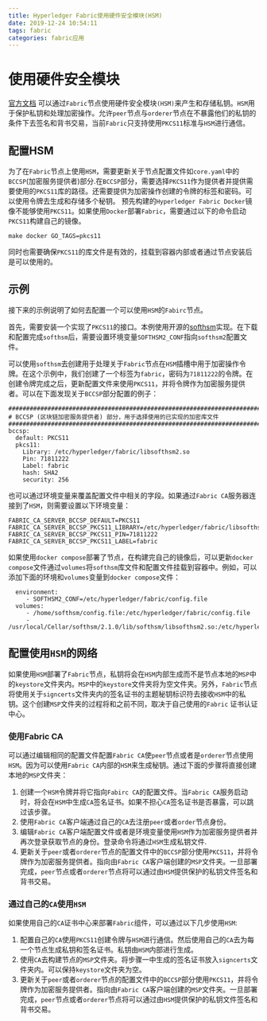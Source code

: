 ```yaml
---
title: Hyperledger Fabric使用硬件安全模块(HSM)
date: 2019-12-24 10:54:11
tags: fabric
categories: fabric应用
---
```


# 使用硬件安全模块

[官方文档](https://hyperledger-fabric.readthedocs.io/en/latest/hsm.html)
可以通过`Fabric`节点使用硬件安全模块`(HSM)`来产生和存储私钥。`HSM`用于保护私钥和处理加密操作。允许`peer`节点与`orderer`节点在不暴露他们的私钥的条件下去签名和背书交易，当前`Fabric`只支持使用`PKCS11`标准与`HSM`进行通信。

## 配置HSM

为了在`Fabric`节点上使用`HSM`，需要更新关于节点配置文件如`core.yaml`中的`BCCSP`(加密服务提供者)部分.在`BCCSP`部分，需要选择`PKCS11`作为提供者并提供需要使用的`PKCS11`库的路径。还需要提供为加密操作创建的令牌的标签和密码。可以使用令牌去生成和存储多个秘钥。
预先构建的`Hyperledger Fabric Docker`镜像不能够使用`PKCS11`。如果使用`Docker`部署`Fabric`，需要通过以下的命令启动`PKCS11`构建自己的镜像。
```
make docker GO_TAGS=pkcs11
```
同时也需要确保`PKCS11`的库文件是有效的，挂载到容器内部或者通过节点安装后是可以使用的。

## 示例

接下来的示例说明了如何去配置一个可以使用`HSM`的`Fabirc`节点。

首先，需要安装一个实现了`PKCS11`的接口。本例使用开源的[softhsm](https://github.com/opendnssec/SoftHSMv2)实现。在下载和配置完成`softhsm`后，需要设置环境变量`SOFTHSM2_CONF`指向`softhsm2`配置文件。

可以使用`softhsm`去创建用于处理关于`Fabric`节点在`HSM`插槽中用于加密操作令牌。在这个示例中，我们创建了一个标签为`fabric`，密码为`71811222`的令牌。在创建令牌完成之后，更新配置文件来使用`PKCS11`，并将令牌作为加密服务提供者。可以在下面发现关于`BCCSP`部分配置的例子：
```
#############################################################################
# BCCSP (区块链加密服务提供者) 部分，用于选择使用的已实现的加密库文件
#############################################################################
bccsp:
  default: PKCS11
  pkcs11:
    Library: /etc/hyperledger/fabric/libsofthsm2.so
    Pin: 71811222
    Label: fabric
    hash: SHA2
    security: 256
```
也可以通过环境变量来覆盖配置文件中相关的字段。如果通过`Fabric CA`服务器连接到了`HSM`，则需要设置以下环境变量：
```
FABRIC_CA_SERVER_BCCSP_DEFAULT=PKCS11
FABRIC_CA_SERVER_BCCSP_PKCS11_LIBRARY=/etc/hyperledger/fabric/libsofthsm2.so
FABRIC_CA_SERVER_BCCSP_PKCS11_PIN=71811222
FABRIC_CA_SERVER_BCCSP_PKCS11_LABEL=fabric
```
如果使用`docker compose`部署了节点，在构建完自己的镜像后，可以更新`docker compose`文件通过`volumes`将`softhsm`库文件和配置文件挂载到容器中。例如，可以添加下面的环境和`volumes`变量到`docker compose`文件：
```
  environment:
     - SOFTHSM2_CONF=/etc/hyperledger/fabric/config.file
  volumes:
     - /home/softhsm/config.file:/etc/hyperledger/fabric/config.file
     - /usr/local/Cellar/softhsm/2.1.0/lib/softhsm/libsofthsm2.so:/etc/hyperledger/fabric/libsofthsm2.so
```

## 配置使用`HSM`的网络

如果使用`HSM`部署了`Fabric`节点，私钥将会在`HSM`内部生成而不是节点本地的`MSP`中的`keystore`文件夹内。`MSP`中的`keystore`文件夹将为空文件夹。另外，`Fabric`节点将使用关于`signcerts`文件夹内的签名证书的主题秘钥标识符去接收`HSM`中的私钥。这个创建`MSP`文件夹的过程将和之前不同，取决于自己使用的`Fabric` 证书认证中心。

### 使用Fabric CA

可以通过编辑相同的配置文件配置`Fabric CA`使`peer`节点或者是`orderer`节点使用`HSM`。因为可以使用`Fabric CA`内部的`HSM`来生成秘钥。通过下面的步骤将直接创建本地的`MSP`文件夹：

1. 创建一个`HSM`令牌并将它指向`Fabirc CA`的配置文件。当`Fabric CA`服务启动时，将会在`HSM`中生成`CA`签名证书。如果不担心`CA`签名证书是否暴露，可以跳过该步骤。
2. 使用`Fabric CA`客户端通过自己的`CA`去注册`peer`或者`order`节点身份。
3. 编辑`Fabric CA`客户端配置文件或者是环境变量使用`HSM`作为加密服务提供者并再次登录获取节点的身份。登录命令将通过`HSM`生成私钥文件.
4. 更新关于`peer`或者`orderer`节点的配置文件中的`BCCSP`部分使用`PKCS11`，并将令牌作为加密服务提供者。指向由`Fabric CA`客户端创建的`MSP`文件夹。一旦部署完成，`peer`节点或者`orderer`节点将可以通过由`HSM`提供保护的私钥文件签名和背书交易。

### 通过自己的`CA`使用`HSM`

如果使用自己的`CA`证书中心来部署`Fabric`组件，可以通过以下几步使用`HSM`:

1. 配置自己的`CA`使用`PKCS11`创建令牌与`HSM`进行通信。然后使用自己的`CA`去为每一个节点生成私钥和签名证书。私钥由`HSM`内部进行生成。
2. 使用`CA`去构建节点的`MSP`文件夹。将步骤一中生成的签名证书放入`signcerts`文件夹内。可以保持`keystore`文件夹为空。
3. 更新关于`peer`或者`orderer`节点的配置文件中的`BCCSP`部分使用`PKCS11`，并将令牌作为加密服务提供者。指向由`Fabric CA`客户端创建的`MSP`文件夹。一旦部署完成，`peer`节点或者`orderer`节点将可以通过由`HSM`提供保护的私钥文件签名和背书交易。